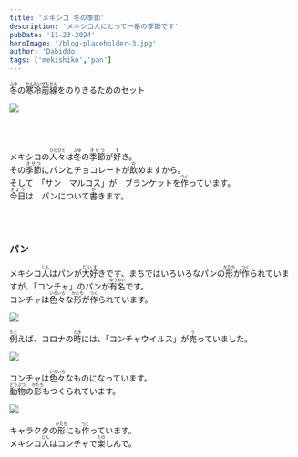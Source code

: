 ```yaml
---
title: 'メキシコ 冬の季節'
description: 'メキシコ人にとって一番の季節です'
pubDate: '11-23-2024'
heroImage: '/blog-placeholder-3.jpg'
author: 'Dabiddo'
tags: ['mekishiko','pan']
---
```


<p>
<ruby>冬<rp>(</rp><rt>ふゆ</rt><rp>)</rp></ruby>の<ruby>寒冷前線<rp>(</rp><rt>かんれいぜんせん</rt><rp>)</rp></ruby>をのりきるためのセット

<div class="m-5 place-items-center max-w-l">
     <img src="https://media.publit.io/file/blogstuff/FB-IMG-1731550069836.jpg"/>
</div>


</p>
</br>
</br>
<p>
メキシコの<ruby>人々<rp>(</rp><rt>ひとびと</rt><rp>)</rp></ruby>は<ruby>冬<rp>(</rp><rt>ふゆ</rt><rp>)</rp></ruby>の<ruby>季節<rp>(</rp><rt>きせつ</rt><rp>)</rp></ruby>が<ruby>好<rp>(</rp><rt>す</rt><rp>)</rp></ruby>き。<br>
その<ruby>季節<rp>(</rp><rt>きせつ</rt><rp>)</rp></ruby>にパンとチョコレートが<ruby>飲<rp>(</rp><rt>の</rt><rp>)</rp></ruby>めますから。<br>
そして　「サン　マルコス」が　ブランケットを<ruby>作<rp>(</rp><rt>つく</rt><rp>)</rp></ruby>っています。<br>
<ruby>今日<rp>(</rp><rt>きょう</rt><rp>)</rp></ruby>は　パンについて<ruby>書<rp>(</rp><rt>か</rt><rp>)</rp></ruby>きます。
</p>
</br>
</br>

### パン

<p>
メキシコ<ruby>人<rp>(</rp><rt>じん</rt><rp>)</rp></ruby>はパンが<ruby>大好<rp>(</rp><rt>だいす</rt><rp>)</rp></ruby>きです、まちではいろいろなパンの<ruby>形<rp>(</rp><rt>かたち</rt><rp>)</rp></ruby>が<ruby>作<rp>(</rp><rt>つく</rt><rp>)</rp></ruby>られていますが、「コンチャ」のパンが<ruby>有名<rp>(</rp><rt>ゆうめい</rt><rp>)</rp></ruby>です。<br>
コンチャは<ruby>色々<rp>(</rp><rt>いろいろ</rt><rp>)</rp></ruby>な<ruby>形<rp>(</rp><rt>かたち</rt><rp>)</rp></ruby>が<ruby>作<rp>(</rp><rt>つく</rt><rp>)</rp></ruby>られています。<br>

<div class="m-5 place-items-center max-w-l">
     <img src="https://media.publit.io/file/blogstuff/conchavirus-Risco.png"/>
</div>



<ruby>例<rp>(</rp><rt>たと</rt><rp>)</rp></ruby>えば、コロナの<ruby>時<rp>(</rp><rt>とき</rt><rp>)</rp></ruby>には、「コンチャウイルス」が<ruby>売<rp>(</rp><rt>う</rt><rp>)</rp></ruby>っていました。</br>
</p>

<p>
<div class="m-5 place-items-center max-w-l">
     <img src="https://media.publit.io/file/blogstuff/tortuconcha.png"/>
</div>

コンチャは<ruby>色々<rp>(</rp><rt>いろいろ</rt><rp>)</rp></ruby>なものになっています。<br>
<ruby>動物<rp>(</rp><rt>どうぶつ</rt><rp>)</rp></ruby>の<ruby>形<rp>(</rp><rt>かたち</rt><rp>)</rp></ruby>もつくられています。<br>
</p>

<p>
<div class="m-5 place-items-center max-w-l">
     <img src="https://media.publit.io/file/blogstuff/conchavatar.png"/>
</div>

キャラクタの<ruby>形<rp>(</rp><rt>かたち</rt><rp>)</rp></ruby>にも<ruby>作<rp>(</rp><rt>つく</rt><rp>)</rp></ruby>っています。<br>
メキシコ<ruby>人<rp>(</rp><rt>じん</rt><rp>)</rp></ruby>はコンチャで<ruby>楽<rp>(</rp><rt>たの</rt><rp>)</rp></ruby>しんで。 <br>
</p>

<style>
    #content {
        font-size:20px;
    }
    #content>h1 {
        font-size:40px;
        font-weight:bold;
    }
    #content>h2 {
        font-size:35px;
        font-weight:bold;
    }
    #content>h2 {
        font-size:30px;
        font-weight:bold;
    }
    #content>h3 {
        font-size:25px;
        font-weight:bold;
    }
    #content>h4 {
        font-size:20px;
        font-weight:bold;
    }
</style>